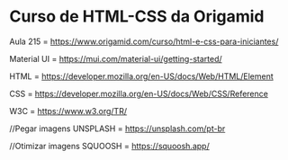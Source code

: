 # Curso de HTML-CSS da Origamid

Aula 215 = https://www.origamid.com/curso/html-e-css-para-iniciantes/

Material UI = https://mui.com/material-ui/getting-started/

HTML = https://developer.mozilla.org/en-US/docs/Web/HTML/Element

CSS = https://developer.mozilla.org/en-US/docs/Web/CSS/Reference

W3C = https://www.w3.org/TR/

//Pegar imagens
UNSPLASH = https://unsplash.com/pt-br

//Otimizar imagens
SQUOOSH = https://squoosh.app/
